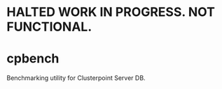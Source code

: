 HALTED WORK IN PROGRESS. NOT FUNCTIONAL.
==

cpbench
=======

Benchmarking utility for Clusterpoint Server DB.
